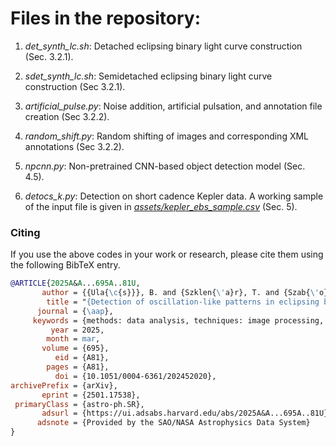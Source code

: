 # Files in the repository: #

1. *det_synth_lc.sh*: Detached eclipsing binary light curve construction (Sec. 3.2.1).

2. *sdet_synth_lc.sh*: Semidetached eclipsing binary light curve construction (Sec 3.2.1).

3. *artificial_pulse.py*: Noise addition, artificial pulsation, and annotation file creation (Sec 3.2.2). 

4. *random_shift.py*: Random shifting of images and corresponding XML annotations (Sec 3.2.2). 

5. *npcnn.py*: Non-pretrained CNN-based object detection model (Sec. 4.5).

6. *detocs_k.py*: Detection on short cadence Kepler data. A working sample of the input file is given in [*assets/kepler_ebs_sample.csv*](https://github.com/burakulas/code_repo/blob/main/assets/kepler_ebs_sample.csv) (Sec. 5).



### Citing ###

If you use the above codes in your work or research, please cite them using the following BibTeX entry.

```bibtex
@ARTICLE{2025A&A...695A..81U,
       author = {{Ula{\c{s}}}, B. and {Szklen{\'a}r}, T. and {Szab{\'o}}, R.},
        title = "{Detection of oscillation-like patterns in eclipsing binary light curves using neural network-based object detection algorithms}",
      journal = {\aap},
     keywords = {methods: data analysis, techniques: image processing, binaries: eclipsing, stars: oscillations, Astrophysics - Solar and Stellar Astrophysics},
         year = 2025,
        month = mar,
       volume = {695},
          eid = {A81},
        pages = {A81},
          doi = {10.1051/0004-6361/202452020},
archivePrefix = {arXiv},
       eprint = {2501.17538},
 primaryClass = {astro-ph.SR},
       adsurl = {https://ui.adsabs.harvard.edu/abs/2025A&A...695A..81U},
      adsnote = {Provided by the SAO/NASA Astrophysics Data System}
}
```
